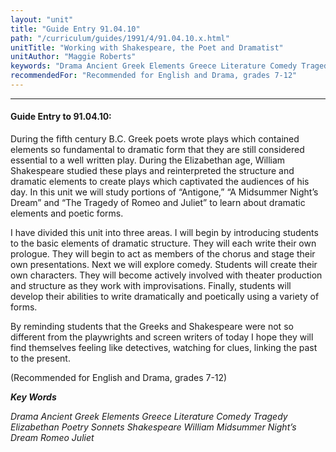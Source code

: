```yaml
---
layout: "unit"
title: "Guide Entry 91.04.10"
path: "/curriculum/guides/1991/4/91.04.10.x.html"
unitTitle: "Working with Shakespeare, the Poet and Dramatist"
unitAuthor: "Maggie Roberts"
keywords: "Drama Ancient Greek Elements Greece Literature Comedy Tragedy Elizabethan Poetry Sonnets Shakespeare William Midsummer Night’s Dream Romeo Juliet"
recommendedFor: "Recommended for English and Drama, grades 7-12"
---
```

<body>
<hr/>
<h4>
Guide Entry to 91.04.10:
</h4>
During the fifth century B.C. Greek poets wrote plays which contained elements so fundamental to dramatic form that they are still considered essential to a well written play. During the Elizabethan age, William Shakespeare studied these plays and reinterpreted the structure and dramatic elements to create plays which captivated the audiences of his day. In this unit we will study portions of “Antigone,” “A Midsummer Night’s Dream” and “The Tragedy of Romeo and Juliet” to learn about dramatic elements and poetic forms.
<p>
I have divided this unit into three areas. I will begin by introducing students to the basic elements of dramatic structure. They will each write their own prologue. They will begin to act as members of the chorus and stage their own presentations. Next we will explore comedy. Students will create their own characters. They will become actively involved with theater production and structure as they work with improvisations. Finally, students will develop their abilities to write dramatically and poetically using a variety of forms.
</p>
<p>
By reminding students that the Greeks and Shakespeare were not so different from the playwrights and screen writers of today I hope they will find themselves feeling like detectives, watching for clues, linking the past to the present.
</p>
<p>
(Recommended for English and Drama, grades 7-12)
</p>
<p>
<b>
<i>
Key Words
</i>
</b>
<br/>
</p>
<p>
<i>
Drama Ancient Greek Elements Greece Literature Comedy Tragedy Elizabethan Poetry Sonnets Shakespeare William Midsummer Night’s Dream Romeo Juliet
</i>
</p>
</body>